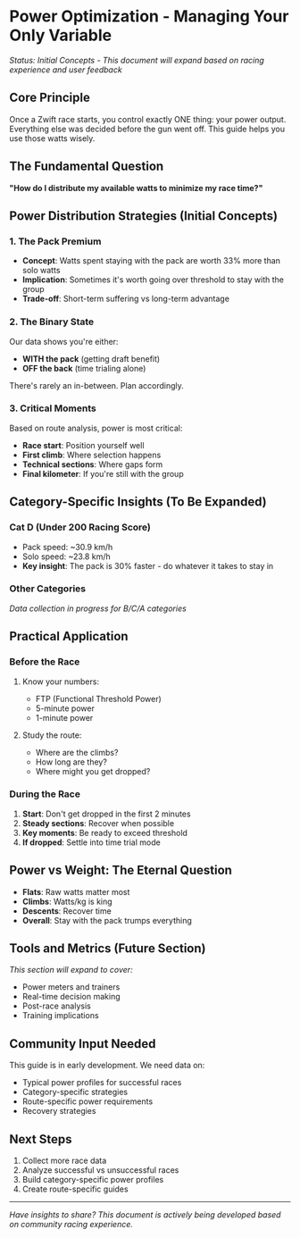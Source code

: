 # Power Optimization - Managing Your Only Variable

*Status: Initial Concepts - This document will expand based on racing experience and user feedback*

## Core Principle

Once a Zwift race starts, you control exactly ONE thing: your power output. Everything else was decided before the gun went off. This guide helps you use those watts wisely.

## The Fundamental Question

**"How do I distribute my available watts to minimize my race time?"**

## Power Distribution Strategies (Initial Concepts)

### 1. The Pack Premium
- **Concept**: Watts spent staying with the pack are worth 33% more than solo watts
- **Implication**: Sometimes it's worth going over threshold to stay with the group
- **Trade-off**: Short-term suffering vs long-term advantage

### 2. The Binary State
Our data shows you're either:
- **WITH the pack** (getting draft benefit)
- **OFF the back** (time trialing alone)

There's rarely an in-between. Plan accordingly.

### 3. Critical Moments
Based on route analysis, power is most critical:
- **Race start**: Position yourself well
- **First climb**: Where selection happens
- **Technical sections**: Where gaps form
- **Final kilometer**: If you're still with the group

## Category-Specific Insights (To Be Expanded)

### Cat D (Under 200 Racing Score)
- Pack speed: ~30.9 km/h
- Solo speed: ~23.8 km/h
- **Key insight**: The pack is 30% faster - do whatever it takes to stay in

### Other Categories
*Data collection in progress for B/C/A categories*

## Practical Application

### Before the Race
1. Know your numbers:
   - FTP (Functional Threshold Power)
   - 5-minute power
   - 1-minute power
   
2. Study the route:
   - Where are the climbs?
   - How long are they?
   - Where might you get dropped?

### During the Race
1. **Start**: Don't get dropped in the first 2 minutes
2. **Steady sections**: Recover when possible
3. **Key moments**: Be ready to exceed threshold
4. **If dropped**: Settle into time trial mode

## Power vs Weight: The Eternal Question

- **Flats**: Raw watts matter most
- **Climbs**: Watts/kg is king
- **Descents**: Recover time
- **Overall**: Stay with the pack trumps everything

## Tools and Metrics (Future Section)

*This section will expand to cover:*
- Power meters and trainers
- Real-time decision making
- Post-race analysis
- Training implications

## Community Input Needed

This guide is in early development. We need data on:
- Typical power profiles for successful races
- Category-specific strategies
- Route-specific power requirements
- Recovery strategies

## Next Steps

1. Collect more race data
2. Analyze successful vs unsuccessful races
3. Build category-specific power profiles
4. Create route-specific guides

---

*Have insights to share? This document is actively being developed based on community racing experience.*